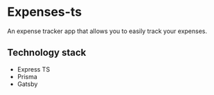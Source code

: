 # Expenses-ts

An expense tracker app that allows you to easily track your expenses.

## Technology stack

- Express TS
- Prisma
- Gatsby
